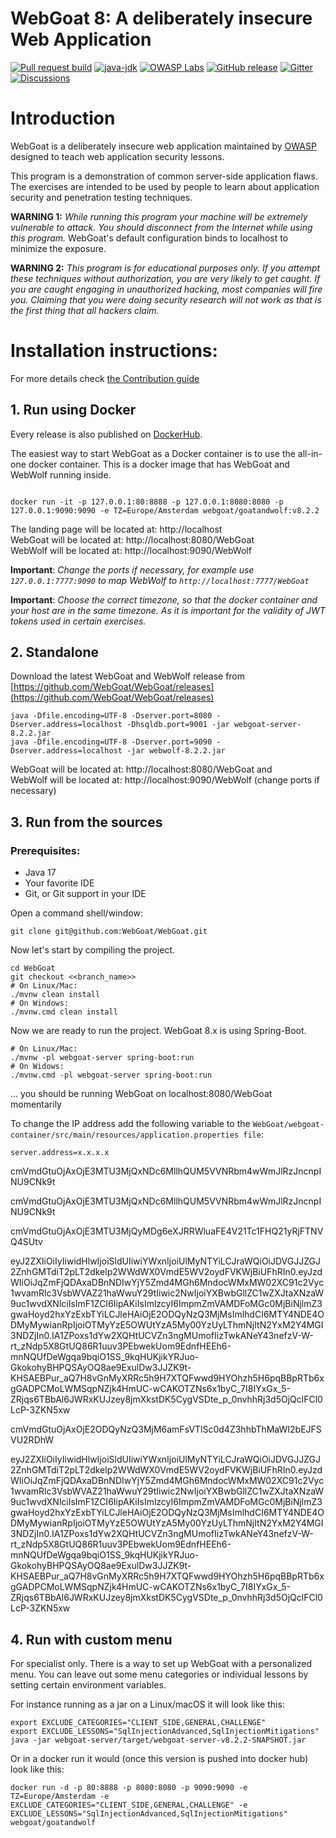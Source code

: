 # WebGoat 8: A deliberately insecure Web Application

[![Pull request build](https://github.com/WebGoat/WebGoat/actions/workflows/pr_build.yml/badge.svg?branch=develop)](https://github.com/WebGoat/WebGoat/actions/workflows/pr_build.yml)
[![java-jdk](https://img.shields.io/badge/java%20jdk-17-green.svg)](https://jdk.java.net/)
[![OWASP Labs](https://img.shields.io/badge/OWASP-Lab%20project-f7b73c.svg)](https://owasp.org/projects/)
[![GitHub release](https://img.shields.io/github/release/WebGoat/WebGoat.svg)](https://github.com/WebGoat/WebGoat/releases/latest)
[![Gitter](https://badges.gitter.im/OWASPWebGoat/community.svg)](https://gitter.im/OWASPWebGoat/community?utm_source=badge&utm_medium=badge&utm_campaign=pr-badge)
[![Discussions](https://img.shields.io/github/discussions/WebGoat/WebGoat)](https://github.com/WebGoat/WebGoat/discussions)

# Introduction

WebGoat is a deliberately insecure web application maintained by [OWASP](http://www.owasp.org/) designed to teach web
application security lessons.

This program is a demonstration of common server-side application flaws. The
exercises are intended to be used by people to learn about application security and
penetration testing techniques.

**WARNING 1:** *While running this program your machine will be extremely
vulnerable to attack. You should disconnect from the Internet while using
this program.*  WebGoat's default configuration binds to localhost to minimize
the exposure.

**WARNING 2:** *This program is for educational purposes only. If you attempt
these techniques without authorization, you are very likely to get caught. If
you are caught engaging in unauthorized hacking, most companies will fire you.
Claiming that you were doing security research will not work as that is the
first thing that all hackers claim.*

# Installation instructions:

For more details check [the Contribution guide](/CONTRIBUTING.md)

## 1. Run using Docker

Every release is also published on [DockerHub](https://hub.docker.com/r/webgoat/goatandwolf).

The easiest way to start WebGoat as a Docker container is to use the all-in-one docker container. This is a docker image that has WebGoat and WebWolf running inside.

```shell

docker run -it -p 127.0.0.1:80:8888 -p 127.0.0.1:8080:8080 -p 127.0.0.1:9090:9090 -e TZ=Europe/Amsterdam webgoat/goatandwolf:v8.2.2
```

The landing page will be located at: http://localhost  
WebGoat will be located at: http://localhost:8080/WebGoat  
WebWolf will be located at: http://localhost:9090/WebWolf

**Important**: *Change the ports if necessary, for example use `127.0.0.1:7777:9090` to map WebWolf to `http://localhost:7777/WebGoat`*  

**Important**: *Choose the correct timezone, so that the docker container and your host are in the same timezone. As it is important for the validity of JWT tokens used in certain exercises.*


## 2. Standalone

Download the latest WebGoat and WebWolf release from [https://github.com/WebGoat/WebGoat/releases](https://github.com/WebGoat/WebGoat/releases)

```shell
java -Dfile.encoding=UTF-8 -Dserver.port=8080 -Dserver.address=localhost -Dhsqldb.port=9001 -jar webgoat-server-8.2.2.jar 
java -Dfile.encoding=UTF-8 -Dserver.port=9090 -Dserver.address=localhost -jar webwolf-8.2.2.jar
```

WebGoat will be located at: http://localhost:8080/WebGoat and   
WebWolf will be located at: http://localhost:9090/WebWolf (change ports if necessary)

## 3. Run from the sources

### Prerequisites:

* Java 17
* Your favorite IDE
* Git, or Git support in your IDE

Open a command shell/window:

```Shell
git clone git@github.com:WebGoat/WebGoat.git
```

Now let's start by compiling the project.

```Shell
cd WebGoat
git checkout <<branch_name>>
# On Linux/Mac:
./mvnw clean install 
# On Windows:
./mvnw.cmd clean install
```

Now we are ready to run the project. WebGoat 8.x is using Spring-Boot.

```Shell
# On Linux/Mac:
./mvnw -pl webgoat-server spring-boot:run
# On Widows:
./mvnw.cmd -pl webgoat-server spring-boot:run

```
... you should be running WebGoat on localhost:8080/WebGoat momentarily


To change the IP address add the following variable to the `WebGoat/webgoat-container/src/main/resources/application.properties file`:

```
server.address=x.x.x.x
```

cmVmdGtuOjAxOjE3MTU3MjQxNDc6MllhQUM5VVNRbm4wWmJlRzJncnpINU9CNk9t

cmVmdGtuOjAxOjE3MTU3MjQxNDc6MllhQUM5VVNRbm4wWmJlRzJncnpINU9CNk9t

cmVmdGtuOjAxOjE3MTU3MjQyMDg6eXJRRWluaFE4V21Tc1FHQ21yRjFTNVQ4SUtv

eyJ2ZXIiOiIyIiwidHlwIjoiSldUIiwiYWxnIjoiUlMyNTYiLCJraWQiOiJDVGJJZGJ2ZnhGMTdiT2pLT2dkelp2WWdWX0VmdE5WV2oydFVKWjBiUFhRIn0.eyJzdWIiOiJqZmFjQDAxaDBnNDIwYjY5Zmd4MGh6MndocWMxMW02XC91c2Vyc1wvamRlc3VsbWVAZ21haWwuY29tIiwic2NwIjoiYXBwbGllZC1wZXJtaXNzaW9uc1wvdXNlciIsImF1ZCI6IipAKiIsImlzcyI6ImpmZmVAMDFoMGc0MjBiNjlmZ3gwaHoyd2hxYzExbTYiLCJleHAiOjE2ODQyNzQ3MjMsImlhdCI6MTY4NDE4ODMyMywianRpIjoiOTMyYzE5OWUtYzA5My00YzUyLThmNjItN2YxM2Y4MGI3NDZjIn0.IA1ZPoxs1dYw2XQHtUCVZn3ngMUmofIizTwkANeY43nefzV-W-rt_zNdp5X8GtUQ86R1uuv3PEbwekUom9EdnfHEEh6-mnNQUfDeWgqa9bqiO1SS_9kqHUKjikYRJuo-GkokohyBHPQSAyOQ8ae9ExulDw3JJZK9t-KHSAEBPur_aQ7H8vGnMyXRRc5h9H7XTQFwwd9HYOhzh5H6pqBBpRTb6xgGADPCMoLWMSqpNZjk4HmUC-wCAKOTZNs6x1byC_7I8IYxGx_5-ZRjqs6TBbAl6JWRxKUJzey8jmXkstDK5CygVSDte_p_0nvhhRj3d5OjQclFCl0LcP-3ZKN5xw


cmVmdGtuOjAxOjE2ODQyNzQ3MjM6amFsVTlSc0d4Z3hhbThMaWI2bEJFSVU2RDhW

eyJ2ZXIiOiIyIiwidHlwIjoiSldUIiwiYWxnIjoiUlMyNTYiLCJraWQiOiJDVGJJZGJ2ZnhGMTdiT2pLT2dkelp2WWdWX0VmdE5WV2oydFVKWjBiUFhRIn0.eyJzdWIiOiJqZmFjQDAxaDBnNDIwYjY5Zmd4MGh6MndocWMxMW02XC91c2Vyc1wvamRlc3VsbWVAZ21haWwuY29tIiwic2NwIjoiYXBwbGllZC1wZXJtaXNzaW9uc1wvdXNlciIsImF1ZCI6IipAKiIsImlzcyI6ImpmZmVAMDFoMGc0MjBiNjlmZ3gwaHoyd2hxYzExbTYiLCJleHAiOjE2ODQyNzQ3MjMsImlhdCI6MTY4NDE4ODMyMywianRpIjoiOTMyYzE5OWUtYzA5My00YzUyLThmNjItN2YxM2Y4MGI3NDZjIn0.IA1ZPoxs1dYw2XQHtUCVZn3ngMUmofIizTwkANeY43nefzV-W-rt_zNdp5X8GtUQ86R1uuv3PEbwekUom9EdnfHEEh6-mnNQUfDeWgqa9bqiO1SS_9kqHUKjikYRJuo-GkokohyBHPQSAyOQ8ae9ExulDw3JJZK9t-KHSAEBPur_aQ7H8vGnMyXRRc5h9H7XTQFwwd9HYOhzh5H6pqBBpRTb6xgGADPCMoLWMSqpNZjk4HmUC-wCAKOTZNs6x1byC_7I8IYxGx_5-ZRjqs6TBbAl6JWRxKUJzey8jmXkstDK5CygVSDte_p_0nvhhRj3d5OjQclFCl0LcP-3ZKN5xw

## 4. Run with custom menu

For specialist only. There is a way to set up WebGoat with a personalized menu. You can leave out some menu categories or individual lessons by setting certain environment variables.

For instance running as a jar on a Linux/macOS it will look like this:
```Shell
export EXCLUDE_CATEGORIES="CLIENT_SIDE,GENERAL,CHALLENGE"
export EXCLUDE_LESSONS="SqlInjectionAdvanced,SqlInjectionMitigations"
java -jar webgoat-server/target/webgoat-server-v8.2.2-SNAPSHOT.jar
```
Or in a docker run it would (once this version is pushed into docker hub) look like this:
```Shell
docker run -d -p 80:8888 -p 8080:8080 -p 9090:9090 -e TZ=Europe/Amsterdam -e EXCLUDE_CATEGORIES="CLIENT_SIDE,GENERAL,CHALLENGE" -e EXCLUDE_LESSONS="SqlInjectionAdvanced,SqlInjectionMitigations" webgoat/goatandwolf
```
